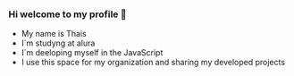 ### Hi welcome to my profile 💙

* My name is Thais
* I´m studyng at alura
* I´m deeloping myself in the JavaScript
* I use this space for my organization and sharing my developed projects
